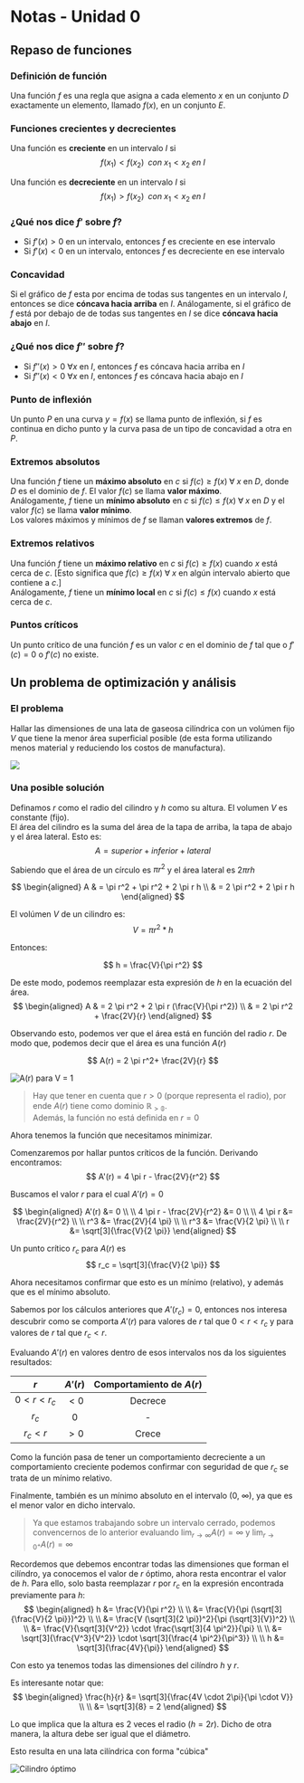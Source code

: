 # Notas - Unidad 0

## Repaso de funciones

### Definición de función
Una función $f$ es una regla que asigna a cada elemento $x$ en un conjunto $D$ 
exactamente un elemento, llamado $f(x)$, en un conjunto $E$.

### Funciones crecientes y decrecientes
Una función es **creciente** en un intervalo $I$ si
$$
    f(x_1) < f(x_2) \;\; con \; x_1 < x_2 \; en \; I
$$

Una función es **decreciente** en un intervalo $I$ si
$$
    f(x_1) > f(x_2) \;\; con \; x_1 < x_2 \; en \; I
$$

### ¿Qué nos dice $f'$ sobre $f$?
* Si $f'(x) > 0$ en un intervalo, entonces $f$ es creciente en ese intervalo
* Si $f'(x) < 0$ en un intervalo, entonces $f$ es decreciente en ese intervalo

### Concavidad
Si el gráfico de $f$ esta por encima de todas sus tangentes en un intervalo $I$,
entonces se dice **cóncava hacia arriba** en $I$.
Análogamente, si el gráfico de $f$ está por debajo de de todas sus tangentes 
en $I$ se dice **cóncava hacia abajo** en $I$.

### ¿Qué nos dice $f''$ sobre $f$?
* Si $f''(x) > 0$ $\forall x$ en $I$, entonces $f$ es cóncava hacia arriba en $I$ 
* Si $f''(x) < 0$ $\forall x$ en $I$, entonces $f$ es cóncava hacia abajo en $I$ 

### Punto de inflexión
Un punto $P$ en una curva $y = f(x)$ se llama punto de inflexión, si $f$ es
continua en dicho punto y la curva pasa de un tipo de concavidad a otra en $P$.

### Extremos absolutos
Una función $f$ tiene un **máximo absoluto** en $c$ si $f(c) \ge f(x) \; \forall
\; x$ 
en $D$, donde $D$ es el dominio de $f$. El valor $f(c)$ se llama **valor máximo**.  
Análogamente, $f$ tiene un **mínimo absoluto** en $c$ si $f(c) \le f(x) \; \forall
\; x$ en $D$ y el valor $f(c)$ se llama **valor mínimo**.  
Los valores máximos y mínimos de $f$ se llaman **valores extremos** de $f$.

### Extremos relativos
Una función $f$ tiene un **máximo relativo** en $c$ si $f(c) \ge f(x)$ 
cuando $x$ está cerca de $c$. [Esto significa que $f(c) \ge f(x) \; \forall 
\; x$ en algún intervalo abierto que contiene a $c$.]  
Análogamente, $f$ tiene un **mínimo local** en $c$ si $f(c) \le f(x)$ cuando $x$
está cerca de $c$.

### Puntos críticos
Un punto crítico de una función $f$ es un valor $c$ en el 
dominio de $f$ tal que o $f'(c) = 0$ o $f'(c)$ no existe.

## Un problema de optimización y análisis

### El problema
Hallar las dimensiones de una lata de gaseosa cilíndrica con un volúmen fijo $V$ que 
tiene la menor área superficial posible (de esta forma utilizando menos material 
y reduciendo los costos de manufactura).

![](images/soda-can.png)

### Una posible solución 
Definamos $r$ como el radio del cilindro y $h$ como su altura.
El volumen $V$ es constante (fijo).  
El área del cilindro es la suma del área de la tapa de arriba, la tapa de abajo
y el área lateral.
Esto es:  
$$
    A = superior + inferior + lateral
$$  

Sabiendo que el área de un círculo es $\pi r^2$ y 
el área lateral es $2 \pi r h$

$$
    \begin{aligned}
        A & = \pi r^2 + \pi r^2 + 2 \pi r h \\
        & = 2 \pi r^2 + 2 \pi r h
    \end{aligned}
$$

El volúmen $V$ de un cilindro es:
$$
    V = \pi r^2 * h
$$

Entonces:

$$
    h = \frac{V}{\pi r^2}
$$

De este modo, podemos reemplazar esta expresión de $h$ en la ecuación del área.
$$
    \begin{aligned}
    A & = 2 \pi r^2 + 2 \pi r (\frac{V}{\pi r^2}) \\
    & = 2 \pi r^2 + \frac{2V}{r}
    \end{aligned}
$$

Observando esto, podemos ver que el área está en función del radio $r$.
De modo que, podemos decir que el área es una función $A(r)$

$$
    A(r) = 2 \pi r^2+ \frac{2V}{r}
$$

![$A(r)$ para $V = 1$](images/area-function.png)

> Hay que tener en cuenta que $r > 0$ (porque representa el radio), 
por ende $A(r)$ tiene como dominio $\mathbb{R_{>0}}$.  
Además, la función no está definida en $r = 0$

Ahora tenemos la función que necesitamos minimizar.  

Comenzaremos por hallar puntos críticos de la función. Derivando encontramos:
$$
    A'(r) = 4 \pi r - \frac{2V}{r^2}
$$

Buscamos el valor $r$ para el cual $A'(r) = 0$

$$
    \begin{aligned}
        A'(r) &= 0 \\ \\
        4 \pi r - \frac{2V}{r^2} &= 0 \\ \\
        4 \pi r &= \frac{2V}{r^2} \\ \\
        r^3 &= \frac{2V}{4 \pi} \\ \\
        r^3 &= \frac{V}{2 \pi} \\ \\
        r &= \sqrt[3]{\frac{V}{2 \pi}}
    \end{aligned}
$$

Un punto crítico $r_c$ para $A(r)$ es
$$
    r_c = \sqrt[3]{\frac{V}{2 \pi}}
$$

Ahora necesitamos confirmar que esto es un mínimo (relativo), y además que es el 
mínimo absoluto.

Sabemos por los cálculos anteriores que $A'(r_c) = 0$, entonces nos interesa
descubrir como se comporta $A'(r)$ para valores de $r$ tal que $0 < r < r_c$ y 
para valores de $r$ tal que $r_c < r$.  

Evaluando $A'(r)$ en valores dentro de esos intervalos nos da los siguientes 
resultados:

| $r$           | $A'(r)$ | Comportamiento de $A(r)$ |
| :-----------: | :-----: | :----------------------: |
| $0 < r < r_c$ | $< 0$   | Decrece                  |
| $r_c$         | $0$     | -                        |
| $r_c < r$     | $> 0$   | Crece                    |

Como la función pasa de tener un comportamiento decreciente a un 
comportamiento creciente podemos confirmar con seguridad de que $r_c$ se trata
de un mínimo relativo.

Finalmente, también es un mínimo absoluto en el intervalo (0, $\infty$), ya que 
es el menor valor en dicho intervalo.

> Ya que estamos trabajando sobre un intervalo cerrado, podemos convencernos de lo anterior
evaluando $\lim_{r\to\infty} A(r) = \infty$ y $\lim_{r\to0^+} A(r) = \infty$

Recordemos que debemos encontrar todas las dimensiones que forman el cilíndro,
ya conocemos el valor de $r$ óptimo, ahora resta encontrar el valor de $h$. Para ello,
solo basta reemplazar $r$ por $r_c$ en la expresión encontrada previamente para $h$:
$$
\begin{aligned}
    h &= \frac{V}{\pi r^2} \\ \\
      &= \frac{V}{\pi (\sqrt[3]{\frac{V}{2 \pi}})^2} \\ \\
      &= \frac{V (\sqrt[3]{2 \pi})^2}{\pi (\sqrt[3]{V})^2} \\ \\
      &= \frac{V}{\sqrt[3]{V^2}} \cdot \frac{\sqrt[3]{4 \pi^2}}{\pi} \\ \\
      &= \sqrt[3]{\frac{V^3}{V^2}} \cdot \sqrt[3]{\frac{4 \pi^2}{\pi^3}} \\ \\
      h &= \sqrt[3]{\frac{4V}{\pi}}
\end{aligned}
$$

Con esto ya tenemos todas las dimensiones del cilíndro $h$ y $r$. 

Es interesante notar que: 
$$
\begin{aligned}
    \frac{h}{r} &= \sqrt[3]{\frac{4V \cdot 2\pi}{\pi \cdot  V}} \\ \\
        &= \sqrt[3]{8} = 2
\end{aligned}
$$

Lo que implica que la altura es 2 veces el radio ($h = 2r$). Dicho de otra manera,
la altura debe ser igual que el diámetro.

Esto resulta en una lata cilíndrica con forma "cúbica"

![Cilindro óptimo](images/cube_cylinder.png)

